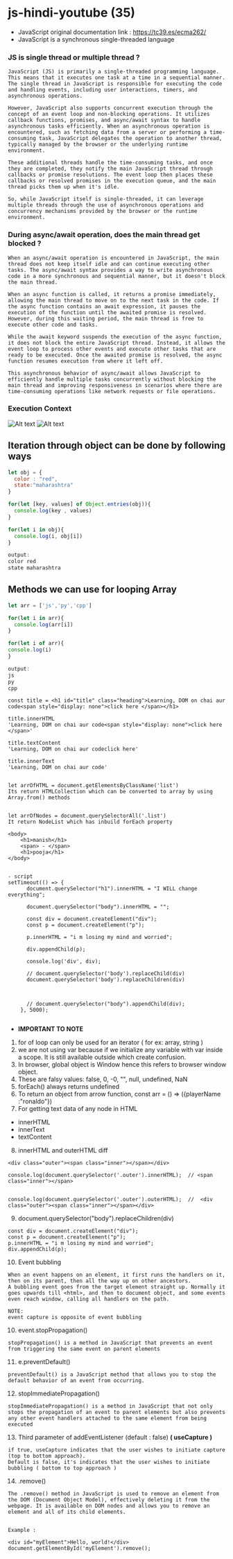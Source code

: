 # js-hindi-youtube (35)

* JavaScript original documentation link : https://tc39.es/ecma262/
* JavaScript is a synchronous single-threaded language

### JS is single thread or multiple thread ?
```
JavaScript (JS) is primarily a single-threaded programming language. This means that it executes one task at a time in a sequential manner. The single thread in JavaScript is responsible for executing the code and handling events, including user interactions, timers, and asynchronous operations.

However, JavaScript also supports concurrent execution through the concept of an event loop and non-blocking operations. It utilizes callback functions, promises, and async/await syntax to handle asynchronous tasks efficiently. When an asynchronous operation is encountered, such as fetching data from a server or performing a time-consuming task, JavaScript delegates the operation to another thread, typically managed by the browser or the underlying runtime environment.

These additional threads handle the time-consuming tasks, and once they are completed, they notify the main JavaScript thread through callbacks or promise resolutions. The event loop then places these callbacks or resolved promises in the execution queue, and the main thread picks them up when it's idle.

So, while JavaScript itself is single-threaded, it can leverage multiple threads through the use of asynchronous operations and concurrency mechanisms provided by the browser or the runtime environment.
```

### During async/await operation, does the main thread get blocked ?

```
When an async/await operation is encountered in JavaScript, the main thread does not keep itself idle and can continue executing other tasks. The async/await syntax provides a way to write asynchronous code in a more synchronous and sequential manner, but it doesn't block the main thread.

When an async function is called, it returns a promise immediately, allowing the main thread to move on to the next task in the code. If the async function contains an await expression, it pauses the execution of the function until the awaited promise is resolved. However, during this waiting period, the main thread is free to execute other code and tasks.

While the await keyword suspends the execution of the async function, it does not block the entire JavaScript thread. Instead, it allows the event loop to process other events and execute other tasks that are ready to be executed. Once the awaited promise is resolved, the async function resumes execution from where it left off.

This asynchronous behavior of async/await allows JavaScript to efficiently handle multiple tasks concurrently without blocking the main thread and improving responsiveness in scenarios where there are time-consuming operations like network requests or file operations.
```


### Execution Context
![Alt text](/images/01_Execution_Context.png)
![Alt text](/images/02_Execution_Context.png)


## Iteration through object can be done by following ways
```javascript
let obj = {
  color : "red",
  state:"maharashtra"
}

for(let [key, values] of Object.entries(obj)){
  console.log(key , values)
}

for(let i in obj){
  console.log(i, obj[i])
}

output:
color red
state maharashtra
```

## Methods we can use for looping Array 

```javascript
let arr = ['js','py','cpp']

for(let i in arr){
  console.log(arr[i])
}

for(let i of arr){
console.log(i)
}

output:
js
py
cpp
```



```
const title = <h1 id="title" class="heading">Learning, DOM on chai aur code<span style="display: none">click here </span></h1>

title.innerHTML 
'Learning, DOM on chai aur code<span style="display: none">click here </span>'

title.textContent
'Learning, DOM on chai aur codeclick here'

title.innerText
'Learning, DOM on chai aur code'


let arrOfHTML = document.getElementsByClassName('list')
Its return HTMLCollection which can be converted to array by using Array.from() methods


let arrOfNodes = document.querySelectorAll('.list')
It return NodeList which has inbuild forEach property
```



```
<body>
    <h1>manish</h1>
    <span> - </span>
    <h1>pooja</h1>
</body>


- script
setTimeout(() => {
      document.querySelector("h1").innerHTML = "I WILL change everything";

      document.querySelector("body").innerHTML = "";

      const div = document.createElement("div");
      const p = document.createElement("p");

      p.innerHTML = "i m losing my mind and worried";

      div.appendChild(p);

      console.log('div', div);

      // document.querySelector('body').replaceChild(div)
      document.querySelector('body').replaceChildren(div)



      // document.querySelector("body").appendChild(div);
    }, 5000);


```


* <b> IMPORTANT TO NOTE</b>

1) for of loop can only be used for an iterator ( for ex: array, string )
2) we are not using var because if we initialize any variable with var inside a scope. It is still available outside which create confusion.
3) In browser, global object is Window hence this refers to browser window object.
4) These are falsy values: false, 0, -0, "", null, undefined, NaN
5) forEach() always returns undefined
6) To return an object from arrow function, const arr = () => ({playerName :"ronaldo"})
7) For getting text data of any node in HTML
- innerHTML
- innerText
- textContent
8) innerHTML and outerHTML diff
```
<div class="outer"><span class="inner"></span></div>

console.log(document.querySelector('.outer').innerHTML);  // <span class="inner"></span>


console.log(document.querySelector('.outer').outerHTML);  //  <div class="outer"><span class="inner"></span></div>
```

9)  document.querySelector("body").replaceChildren(div)
```
const div = document.createElement("div");
const p = document.createElement("p");
p.innerHTML = "i m losing my mind and worried";
div.appendChild(p);
```

10) Event bubbling
```
When an event happens on an element, it first runs the handlers on it, then on its parent, then all the way up on other ancestors.
A bubbling event goes from the target element straight up. Normally it goes upwards till <html>, and then to document object, and some events even reach window, calling all handlers on the path.

NOTE:
event capture is opposite of event bubbling
```

10) event.stopPropagation()
```
stopPropagation() is a method in JavaScript that prevents an event from triggering the same event on parent elements
```

11) e.preventDefault()
``` 
preventDefault() is a JavaScript method that allows you to stop the default behavior of an event from occurring.
```

12) stopImmediatePropagation()
```
stopImmediatePropagation() is a method in JavaScript that not only stops the propagation of an event to parent elements but also prevents any other event handlers attached to the same element from being executed
```

13) Third parameter of addEventListener (default : false)   <strong>( useCapture )</strong> 
```
if true, useCapture indicates that the user wishes to initiate capture (top to bottom approach).
Default is false, it's indicates that the user wishes to initiate bubbling ( bottom to top approach )

```

14) .remove()
```
The .remove() method in JavaScript is used to remove an element from the DOM (Document Object Model), effectively deleting it from the webpage. It is available on DOM nodes and allows you to remove an element and all of its child elements.


Example :

<div id="myElement">Hello, world!</div>
document.getElementById('myElement').remove();
```